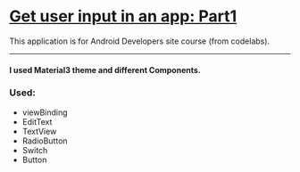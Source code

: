 # [Get user input in an app: Part1](https://developer.android.com/courses/pathways/android-basics-kotlin-unit-2-pathway-1)
This application is for Android Developers site course (from codelabs).

  ---

#### I used Material3 theme and different Components.

### Used:
  - viewBinding
  - EditText
  - TextView
  - RadioButton
  - Switch
  - Button
